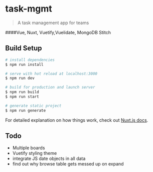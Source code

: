 # task-mgmt

> A task management app for teams

####Vue, Nuxt, Vuetify,Vuelidate, MongoDB Stitch

## Build Setup

``` bash
# install dependencies
$ npm run install

# serve with hot reload at localhost:3000
$ npm run dev

# build for production and launch server
$ npm run build
$ npm run start

# generate static project
$ npm run generate
```

For detailed explanation on how things work, check out [Nuxt.js docs](https://nuxtjs.org).

## Todo
* Multiple boards
* Vuetify styling theme 
* integrate JS date objects in all data
* find out why browse table gets messed up on expand
